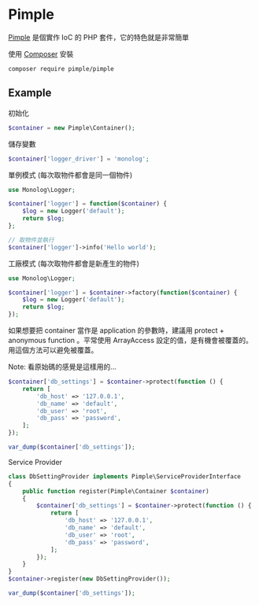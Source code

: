 # Pimple

[Pimple][] 是個實作 IoC 的 PHP 套件，它的特色就是非常簡單

使用 [Composer](composer.md) 安裝

    composer require pimple/pimple

## Example

初始化

```php
$container = new Pimple\Container();
```

儲存變數

```php
$container['logger_driver'] = 'monolog';
```

單例模式 (每次取物件都會是同一個物件)

```php
use Monolog\Logger;

$container['logger'] = function($container) {
    $log = new Logger('default');
    return $log;
};

// 取物件並執行
$container['logger']->info('Hello world');
```

工廠模式 (每次取物件都會是新產生的物件)

```php
use Monolog\Logger;

$container['logger'] = $container->factory(function($container) {
    $log = new Logger('default');
    return $log;
});
```

如果想要把 container 當作是 application 的參數時，建議用 protect + anonymous function 。平常使用 ArrayAccess 設定的值，是有機會被覆蓋的。用這個方法可以避免被覆蓋。

Note: 看原始碼的感覺是這樣用的...

```php
$container['db_settings'] = $container->protect(function () {
    return [
        'db_host' => '127.0.0.1',
        'db_name' => 'default',
        'db_user' => 'root',
        'db_pass' => 'password',
    ];
});

var_dump($container['db_settings']);
```

Service Provider

```php
class DbSettingProvider implements Pimple\ServiceProviderInterface
{
    public function register(Pimple\Container $container)
    {
        $container['db_settings'] = $container->protect(function () {
            return [
                'db_host' => '127.0.0.1',
                'db_name' => 'default',
                'db_user' => 'root',
                'db_pass' => 'password',
            ];
        });
    }
}
$container->register(new DbSettingProvider());

var_dump($container['db_settings']);
```

[Pimple]: http://pimple.sensiolabs.org/
